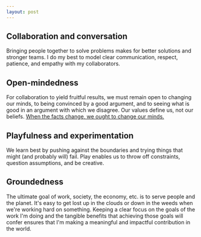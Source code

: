 ```yaml
---
layout: post
---
```

 
## Collaboration and conversation
Bringing people  together to solve problems makes for better solutions and stronger teams.  I do my best to model clear communication, respect, patience, and empathy with my collaborators.

## Open-mindedness 
For collaboration to yield fruitful results, we must remain open to changing our minds, to being convinced by a good argument, and to seeing what is good in an argument with which we disagree.  Our values define us, not our beliefs.  [When the facts change, we ought to change our minds.](https://quoteinvestigator.com/2011/07/22/keynes-change-mind/)

## Playfulness and experimentation
We learn best by pushing against the boundaries and trying things that might (and probably will) fail.  Play enables us to throw off constraints, question assumptions, and be creative.

## Groundedness
The ultimate goal of work, society, the economy, etc. is to serve people and the planet.  It's easy to get lost up in the clouds or down in the weeds when we're working hard on something.  Keeping a clear focus on the goals of the work I'm doing and the tangible benefits that achieving those goals will confer ensures that I'm making a meaningful and impactful contribution in the world.